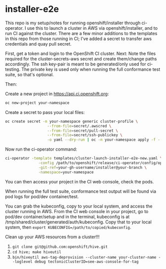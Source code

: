 # installer-e2e
This repo is my setup/notes for running openshift/installer through ci-operator.
I use this to launch a cluster in AWS via openshift/installer, and to run CI against the cluster.
There are a few minor additions to the templates in this repo from those running in CI; I've 
added a secret to transfer aws credentials and quay pull secret.  

First, get a token and login to the OpenShift CI cluster.
Next: Note the files required for the cluster-secrets-aws secret and create them/change paths
accordingly.  The ssh key-pair is meant to be generated/only used for ci-testing. The private
key is used only when running the full conformance test suite, so that's optional.

Then: 

Create a new project in https://api.ci.openshift.org:
 ```bash
oc new-project your-namespace
```

Create a secret to pass your local files: 
 ```bash
oc create secret -n your-namespace generic cluster-profile \
                    --from-file=secret/.awscred \
                    --from-file=secret/pull-secret \
                    --from-file=secret/ssh-publickey \
                    -o yaml --dry-run | oc -n your-namespace apply -f -
```

Now run the ci-operator command: 
```bash
ci-operator -template templates/cluster-launch-installer-e2e-new.yaml \
               -config /path/to/openshift/release/ci-operator/config/openshift/installer/master.yaml \
               -git-ref=your-gh-username/installer@your-branch \
               -namespace=your-namespace
```


You can then access your project in the CI web console, check the pods.

When running the full test suite, conformance test output will be found via
pod logs for pod/dev container/test.  

You can grab the kubeconfig, copy to your local system, and access the cluster running in AWS.
From the CI web console in your project, go to pod/dev container/setup and in the terminal, 
kubeconfig is at /tmp/shared/cluster/generated/auth/kubeconfig.  Copy that to your local system, then
`export KUBECONFIG=/path/to/copied/kubeconfig`.

Clean up your AWS resources from a cluster!!!
1. `git clone git@github.com:openshift/hive.git`
2. `cd hive; make hiveutil`
3. `bin/hiveutil aws-tag-deprovision --cluster-name your-cluster-name --loglevel debug tectonicClusterID=see-aws-console-for-tag`
